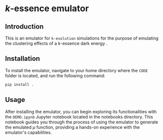 # $k$-essence emulator

## Introduction
This is an emulator for `k-evolution` simulations for the purpose of emulating the clustering effects of a $k$-essence dark energy .

## Installation

To install the emulator, navigate to your home directory where the `CODE` folder is located, and run the following command:

```bash
pip install .
```

## Usage

After installing the emulator, you can begin exploring its functionalities with the `DEMO.ipynb` Jupyter notebook located in the notebooks directory. This notebook guides you through the process of using the emulator to generate the emulated $\mu$ function, providing a hands-on experience with the emulator's capabilities.


